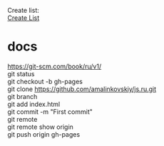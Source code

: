 Create list:<br>
<a href = 'http://plnkr.co/edit/fvlyinKzORCr1cHJtIlU?p=preview'>Create List</a> <br>

# docs
https://git-scm.com/book/ru/v1/ <br>
git status <br>
git checkout -b gh-pages <br>
git clone https://github.com/amalinkovskiy/js.ru.git <br>
git branch <br>
git add index.html <br>
git commit -m "First commit" <br>
git remote <br>
git remote show origin <br>
git push origin gh-pages <br>
